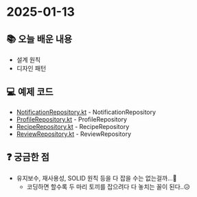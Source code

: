 # 2025-01-13

## 📚 오늘 배운 내용

- 설계 원칙
- 디자인 패턴

## 💻 예제 코드

- [NotificationRepository.kt](../../main/kotlin/day19/repository/NotificationRepository.kt) - NotificationRepository
- [ProfileRepository.kt](../../main/kotlin/day19/repository/ProfileRepository.kt) - ProfileRepository
- [RecipeRepository.kt](../../main/kotlin/day19/repository/RecipeRepository.kt) - RecipeRepository
- [ReviewRepository.kt](../../main/kotlin/day19/repository/ReviewRepository.kt) - ReviewRepository

## ❓ 궁금한 점

- 유지보수, 재사용성, SOLID 원칙 등을 다 잡을 수는 없는걸까...🤔
    - 코딩하면 할수록 두 마리 토끼를 잡으려다 다 놓치는 꼴이 된다..😥
